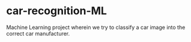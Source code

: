 # car-recognition-ML
Machine Learning project wherein we try to classify a car image into the correct car manufacturer.
